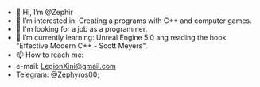 - 👋 Hi, I’m @Zephir
- 👀 I’m interested in: Creating a programs with C++ and computer games.
- 👀 I'm looking for a job as a programmer.
- 🌱 I’m currently learning: Unreal Engine 5.0 ang reading the book "Effective
Modern C++ - Scott Meyers".
- 📫 How to reach me:
- e-mail: LegionXini@gmail.com
- Telegram: [@Zephyros00](https://t.me/Zephyros00);

<!---
Zephir-9/Zephir-9 is a ✨ special ✨ repository because its `README.md` (this file) appears on your GitHub profile.
You can click the Preview link to take a look at your changes.
--->
